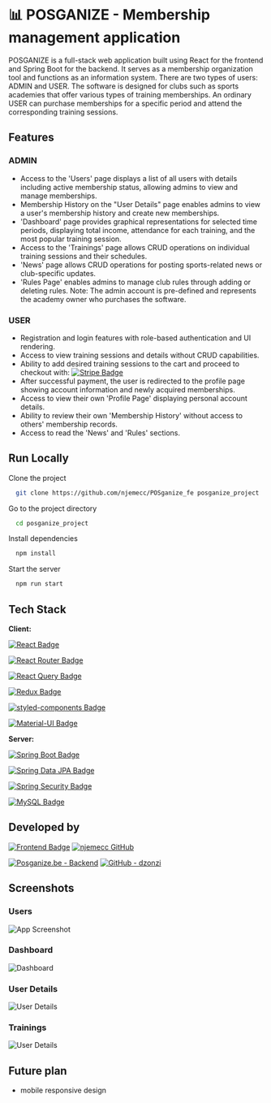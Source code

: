 
# 📊 POSGANIZE - Membership management application

POSGANIZE is a full-stack web application built using React for the frontend and Spring Boot for the backend. It serves as a membership organization tool and functions as an information system. There are two types of users: ADMIN and USER. The software is designed for clubs such as sports academies that offer various types of training memberships. An ordinary USER can purchase memberships for a specific period and attend the corresponding training sessions.


## Features

### ADMIN

- Access to the 'Users' page displays a list of all users with details including active membership status, allowing admins to view and manage memberships.
- Membership History on the "User Details" page enables admins to view a user's membership history and create new memberships.
- 'Dashboard' page provides graphical representations for selected time periods, displaying total income, attendance for each training, and the most popular training session.
- Access to the 'Trainings' page allows CRUD operations on individual training sessions and their schedules.
- 'News' page allows CRUD operations for posting sports-related news or club-specific updates.
- 'Rules Page' enables admins to manage club rules through adding or deleting rules.
Note: The admin account is pre-defined and represents the academy owner who purchases the software.

### USER
- Registration and login features with role-based authentication and UI rendering.
- Access to view training sessions and details without CRUD capabilities.
- Ability to add desired training sessions to the cart and proceed to checkout with:  [![Stripe Badge](https://img.shields.io/badge/Stripe-626CD9?style=for-the-badge&logo=Stripe&logoColor=white)](https://stripe.com/)
- After successful payment, the user is redirected to the profile page showing account information and newly acquired memberships.
- Access to view their own 'Profile Page' displaying personal account details.
- Ability to review their own 'Membership History' without access to others' membership records.
- Access to read the 'News' and 'Rules' sections.


## Run Locally

Clone the project

```bash
  git clone https://github.com/njemecc/POSganize_fe posganize_project 
```

Go to the project directory

```bash
  cd posganize_project
```

Install dependencies

```bash
  npm install
```

Start the server

```bash
  npm run start
```


## Tech Stack

**Client:**  

 [![React Badge](https://img.shields.io/badge/React-20232A?style=for-the-badge&logo=react&logoColor=61DAFB)](https://reactjs.org/)

  [![React Router Badge](https://img.shields.io/badge/React_Router-CA4245?style=for-the-badge&logo=react-router&logoColor=white)](https://reactrouter.com/)


 [![React Query Badge](https://img.shields.io/badge/React_Query-FF0000?style=for-the-badge&logo=react&logoColor=white)](https://react-query.tanstack.com/)

 [![Redux Badge](https://img.shields.io/badge/Redux-593D88?style=for-the-badge&logo=redux&logoColor=white)](https://redux.js.org/)

[![styled-components Badge](https://img.shields.io/badge/styled--components-DB7093?style=for-the-badge&logo=styled-components&logoColor=white)](https://styled-components.com/)

[![Material-UI Badge](https://img.shields.io/badge/Material--UI-0081CB?style=for-the-badge&logo=material-ui&logoColor=white)](https://material-ui.com/)

**Server:** 

[![Spring Boot Badge](https://img.shields.io/badge/Spring_Boot-6DB33F?style=for-the-badge&logo=spring-boot&logoColor=white)](https://spring.io/projects/spring-boot)

[![Spring Data JPA Badge](https://img.shields.io/badge/Spring_Data_JPA-6DB33F?style=for-the-badge&logo=spring-data&logoColor=white)](https://spring.io/projects/spring-data-jpa)

[![Spring Security Badge](https://img.shields.io/badge/Spring_Security-6DB33F?style=for-the-badge&logo=spring-security&logoColor=white)](https://spring.io/projects/spring-security)

[![MySQL Badge](https://img.shields.io/badge/MySQL-4479A1?style=for-the-badge&logo=mysql&logoColor=white)](https://www.mysql.com/)





## Developed by


 [![Frontend Badge](https://img.shields.io/badge/POSGANIZE.FE-FF5733?style=for-the-badge&labelColor=black&logoColor=white)](https://github.com/njemecc/POSganize_fe)
[![njemecc GitHub](https://img.shields.io/badge/GitHub-njemecc-black?style=for-the-badge&logo=github)](https://github.com/njemecc) 

[![Posganize.be - Backend](https://img.shields.io/badge/Posganize.be-28a745?style=for-the-badge&labelColor=black&logoColor=white)](https://github.com/Dz0nZ1/Posganize.be)
[![GitHub - dzonzi](https://img.shields.io/badge/GitHub-dzonzi-black?style=for-the-badge&logo=github)](https://github.com/Dz0nZ1) 


## Screenshots

### Users
![App Screenshot](https://gcdnb.pbrd.co/images/wXQU7MeMkd1N.png?o=1)

### Dashboard
![Dashboard](https://gcdnb.pbrd.co/images/p1vi4E2O0dZY.png?o=1)

### User Details
![User Details](https://gcdnb.pbrd.co/images/cH25J7sJPu9m.png?o=1)

### Trainings
![User Details](https://gcdnb.pbrd.co/images/LAok8tCSJdQR.png?o=1)



## Future plan

- mobile responsive design
